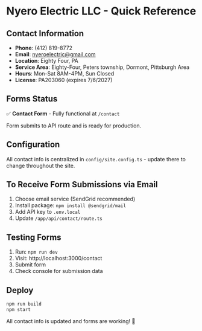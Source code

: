 # Nyero Electric LLC - Quick Reference

## Contact Information
- **Phone**: (412) 819-8772
- **Email**: nyeroelectric@gmail.com
- **Location**: Eighty Four, PA
- **Service Area**: Eighty-Four, Peters township, Dormont, Pittsburgh Area
- **Hours**: Mon-Sat 8AM-4PM, Sun Closed
- **License**: PA203060 (expires 7/6/2027)

## Forms Status
✅ **Contact Form** - Fully functional at `/contact`

Form submits to API route and is ready for production.

## Configuration
All contact info is centralized in `config/site.config.ts` - update there to change throughout the site.

## To Receive Form Submissions via Email
1. Choose email service (SendGrid recommended)
2. Install package: `npm install @sendgrid/mail`
3. Add API key to `.env.local`
4. Update `/app/api/contact/route.ts`

## Testing Forms
1. Run: `npm run dev`
2. Visit: http://localhost:3000/contact
3. Submit form
4. Check console for submission data

## Deploy
```bash
npm run build
npm start
```

All contact info is updated and forms are working! 🎉
